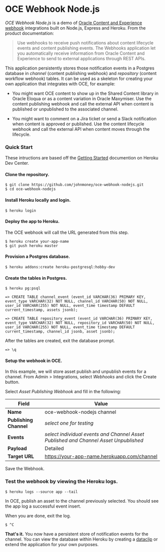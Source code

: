 # OCE Webhook Node.js

*OCE Webhook Node.js* is a demo of [Oracle Content and Experience webhook](https://docs.oracle.com/en/cloud/paas/content-cloud/developer/webhooks-push-notifications-content-lifecycle-and-content-publishing-events.html) integrations built on Node.js, Express and Heroku. From the product documentation:

> Use webhooks to receive push notifications about content lifecycle events and content publishing events. The Webhooks application let you automatically receive information from Oracle Content and Experience to send to external applications through REST APIs.

This application persistently stores those notification events in a Postgres database in _channel_ (content publishing webhook) and _repository_ (content workflow webhook) tables. It can be used as a skeleton for creating your own application that integrates with OCE, for example:

- You might want OCE content to show up in the Shared Content library in Oracle Eloqua or as a content variation in Oracle Maxymiser. Use the content publishing webhook and call the external API when content is published or unpublished to the associated channel. 

- You might want to comment on a Jira ticket or send a Slack notification when content is approved or published. Use the content lifecycle webhook and call the external API when content moves through the lifecycle.

### Quick Start

These intructions are based off the [Getting Started](https://devcenter.heroku.com/articles/getting-started-with-nodejs?singlepage=true) documention on Heroku Dev Center.

#### Clone the repository.

```console
$ git clone https://github.com/johnmoney/oce-webhook-nodejs.git
$ cd oce-webhook-nodejs
```

#### Install Heroku locally and login.

```console
$ heroku login
```

#### Deploy the app to Heroku.

The OCE webhook will call the URL generated from this step.

```console
$ heroku create your-app-name
$ git push heroku master
```

#### Provision a Postgres database.

```console
$ heroku addons:create heroku-postgresql:hobby-dev
```

#### Create the tables in Postgres.

```console
$ heroku pg:psql

=> CREATE TABLE channel_event (event_id VARCHAR(36) PRIMARY KEY, event_type VARCHAR(32) NOT NULL, channel_id VARCHAR(50) NOT NULL, user_id VARCHAR(255) NOT NULL, event_time timestamp DEFAULT current_timestamp, assets jsonb);

=> CREATE TABLE repository_event (event_id VARCHAR(36) PRIMARY KEY, event_type VARCHAR(32) NOT NULL, repository_id VARCHAR(50) NOT NULL, user_id VARCHAR(255) NOT NULL, event_time timestamp DEFAULT current_timestamp, channel_id jsonb, asset jsonb);
```

After the tables are created, exit the database prompt.

```console
=> \q
```


#### Setup the webhook in OCE.

In this example, we will store asset publish and unpublish events for a channel. From Admin > Integrations, select _Webhooks_ and click the Create button.

Select _Asset Publishing Webhook_ and fill in the following:

| Field | Value |
| --- | --- |
| **Name** | oce-webhook-nodejs channel |
| **Publishing Channel** | _select one for testing_ |
| **Events** | _select individual events and Channel Asset Published and Channel Asset Unpublished_ |
| **Payload** | Detailed |
| **Target URL** | https://your-app-name.herokuapp.com/channel |

Save the Webhook.

### Test the webhook by viewing the Heroku logs.

```console
$ heroku logs --source app --tail
```

In OCE, publish an asset to the channel previously selected. You should see the app log a successful event insert.

When you are done, exit the log.

```console
$ ^C
```

__That's it.__ You now have a persistent store of notification events for the channel. You can view the database within Heroku by creating a [dataclip](https://data.heroku.com/dataclips) or extend the application for your own purposes.
